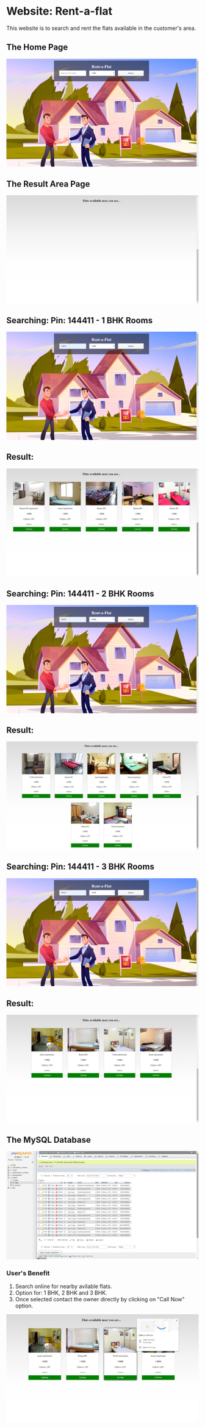 # Website: Rent-a-flat

This website is to search and rent the flats available in the customer's area.

## The Home Page
<img src="/Rent-a-Flat/Screenshot/00-homepage.png">

## The Result Area Page
<img src="/Rent-a-Flat/Screenshot/01-searchpage.png">

## Searching: Pin: 144411 - 1 BHK Rooms
<img src="/Rent-a-Flat/Screenshot/02-1bhk.png">

## Result:
<img src="/Rent-a-Flat/Screenshot/03-result-1bhk.png">

## Searching: Pin: 144411 - 2 BHK Rooms
<img src="/Rent-a-Flat/Screenshot/04-2bhk.png">

## Result:
<img src="/Rent-a-Flat/Screenshot/05-result-2bhk.png">

## Searching: Pin: 144411 - 3 BHK Rooms
<img src="/Rent-a-Flat/Screenshot/06-3bhk.png">

## Result:
<img src="/Rent-a-Flat/Screenshot/07-result-3bhk.png">

## The MySQL Database
<img src="/Rent-a-Flat/Screenshot/08-database.png">

### User's Benefit
1. Search online for nearby avilable flats.
2. Option for: 1 BHK, 2 BHK and 3 BHK.
3. Once selected contact the owner directly by clicking on "Call Now" option.
<img src="/Rent-a-Flat/Screenshot/09-callnow.png">
